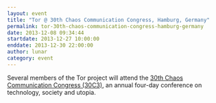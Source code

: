 ```yaml
---
layout: event
title: "Tor @ 30th Chaos Communication Congress, Hamburg, Germany"
permalink: tor-30th-chaos-communication-congress-hamburg-germany
date: 2013-12-08 09:34:44
startdate: 2013-12-27 10:00:00
enddate: 2013-12-30 22:00:00
author: lunar
category: event
---
```


Several members of the Tor project will attend the [30th Chaos Communication Congress (30C3)](https://events.ccc.de/congress/2013/), an annual four-day conference on technology, society and utopia.
